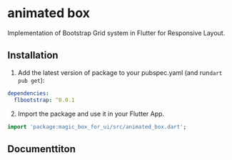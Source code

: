 # animated box 

Implementation of Bootstrap Grid system in Flutter for Responsive Layout.

## Installation 

1. Add the latest version of package to your pubspec.yaml (and run`dart pub get`):
```yaml
dependencies:
  flbootstrap: ^0.0.1
```
2. Import the package and use it in your Flutter App.
```dart
import 'package:magic_box_for_ui/src/animated_box.dart';
```

## Documenttiton
